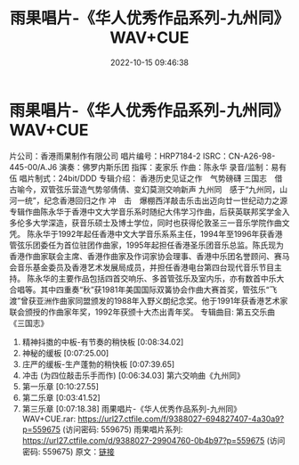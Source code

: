 ﻿---
title: 雨果唱片-《华人优秀作品系列-九州同》WAV+CUE
date: 2022-10-15 09:46:38
categories: 古典音乐、新世纪、纯音雅乐
tags: 纯音雅乐
---
# 雨果唱片-《华人优秀作品系列-九州同》WAV+CUE

片公司：香港雨果制作有限公司
唱片编号：HRP7184-2
ISRC：CN-A26-98-445-00/A.J6
演奏：佛罗内斯乐团
指挥：麦家乐
作曲：陈永华
录音/监制：易有伍
唱片制式：24bit/DDD
专辑介绍：
香港历史见证之作　气势磅礴
三国志　借古喻今，双管弦乐营造气势邬倩倩、变幻莫测交响新声
九州同　感于“九州同，山河一统”，纪念香港回归之作
冲　击　爆棚西洋敲击乐击出迈向廿一世纪动力之源
专辑作曲陈永华于香港中文大学音乐系时随纪大伟学习作曲，后获英联邦奖学金入多伦多大学深造，获音乐硕士及博士学位，同时也获得伦敦圣三一音乐学院作曲文凭。
陈永华于1992年起任香港中文大学音乐系系主任，1994年至1996年获香港管弦乐团委任为首位驻团作曲家，1995年起担任香港圣乐团音乐总监。陈氏现为香港作曲家联会主席、香港作曲家及作词家协会理事、香港中乐团名誉顾问、赛马会音乐基金委员及香港艺术发展局成员，并担任香港电台第四台现代音乐节目主持。
陈永华的主要作品包括四首交响乐、多首管弦乐及室内乐，亦有数首中乐大合唱等。其中四重奏“秋”获1981年美国国际双簧协会作曲大赛首奖，管弦乐“飞渡”曾获亚洲作曲家同盟颁发的1988年入野义朗纪念奖。他于1991年获香港艺术家联会颁授的作曲家年奖，1992年获颁十大杰出青年奖。
专辑曲目:
第五交乐曲《三国志》
01. 精神抖擞的中板-有节奏的稍快板 [0:08:34.02]
02. 神秘的缓板 [0:07:25.00]
03. 庄严的缓板-生产蓬勃的稍快板 [0:07:39.65]
04. 冲击 (为四位敲击乐手而作) [0:06:34.03]
第六交响曲《九州同》
05. 第一乐章 [0:10:27.55]
06. 第二乐章 [0:03:41.52]
07. 第三乐章 [0:07:18.38]
雨果唱片-《华人优秀作品系列-九州同》WAV+CUE.rar: https://url27.ctfile.com/f/9388027-694827407-4a30a9?p=559675
(访问密码: 559675)
雨果唱片系列: https://url27.ctfile.com/d/9388027-29904760-0b4b97?p=559675
(访问密码: 559675)
原文：[链接](https://blog.sina.com.cn/s/blog_1647c7e7601030zwd.html)